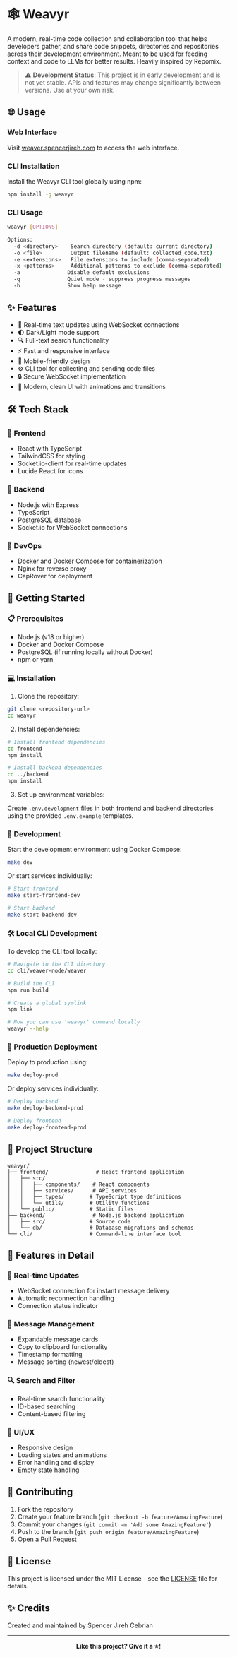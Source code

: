 # 🕸️ Weavyr

A modern, real-time code collection and collaboration tool that helps developers gather, and share code snippets, directories and repositories across their development environment. Meant to be used for feeding context and code to LLMs for better results. Heavily inspired by Repomix.

> ⚠️ **Development Status**: This project is in early development and is not yet stable. APIs and features may change significantly between versions. Use at your own risk.

## 🌐 Usage

### Web Interface

Visit [weaver.spencerjireh.com](https://weavyr.spencerjireh.com) to access the web interface.

### CLI Installation

Install the Weavyr CLI tool globally using npm:

```bash
npm install -g weavyr
```

### CLI Usage

```bash
weavyr [OPTIONS]

Options:
  -d <directory>    Search directory (default: current directory)
  -o <file>         Output filename (default: collected_code.txt)
  -e <extensions>   File extensions to include (comma-separated)
  -x <patterns>     Additional patterns to exclude (comma-separated)
  -a               Disable default exclusions
  -q               Quiet mode - suppress progress messages
  -h               Show help message
```

## ✨ Features

- 🔄 Real-time text updates using WebSocket connections
- 🌓 Dark/Light mode support
- 🔍 Full-text search functionality
- ⚡ Fast and responsive interface
- 📱 Mobile-friendly design
- ⚙️ CLI tool for collecting and sending code files
- 🔒 Secure WebSocket implementation
- 🎯 Modern, clean UI with animations and transitions

## 🛠️ Tech Stack

### 🎨 Frontend

- React with TypeScript
- TailwindCSS for styling
- Socket.io-client for real-time updates
- Lucide React for icons

### 🔧 Backend

- Node.js with Express
- TypeScript
- PostgreSQL database
- Socket.io for WebSocket connections

### 🚀 DevOps

- Docker and Docker Compose for containerization
- Nginx for reverse proxy
- CapRover for deployment

## 🏁 Getting Started

### 📋 Prerequisites

- Node.js (v18 or higher)
- Docker and Docker Compose
- PostgreSQL (if running locally without Docker)
- npm or yarn

### 💻 Installation

1. Clone the repository:

```bash
git clone <repository-url>
cd weavyr
```

2. Install dependencies:

```bash
# Install frontend dependencies
cd frontend
npm install

# Install backend dependencies
cd ../backend
npm install
```

3. Set up environment variables:

Create `.env.development` files in both frontend and backend directories using the provided `.env.example` templates.

### 🔨 Development

Start the development environment using Docker Compose:

```bash
make dev
```

Or start services individually:

```bash
# Start frontend
make start-frontend-dev

# Start backend
make start-backend-dev
```

### 🛠️ Local CLI Development

To develop the CLI tool locally:

```bash
# Navigate to the CLI directory
cd cli/weaver-node/weaver

# Build the CLI
npm run build

# Create a global symlink
npm link

# Now you can use 'weavyr' command locally
weavyr --help
```

### 🚀 Production Deployment

Deploy to production using:

```bash
make deploy-prod
```

Or deploy services individually:

```bash
# Deploy backend
make deploy-backend-prod

# Deploy frontend
make deploy-frontend-prod
```

## 📁 Project Structure

```
weavyr/
├── frontend/               # React frontend application
│   ├── src/
│   │   ├── components/    # React components
│   │   ├── services/      # API services
│   │   ├── types/        # TypeScript type definitions
│   │   └── utils/        # Utility functions
│   └── public/           # Static files
├── backend/               # Node.js backend application
│   ├── src/              # Source code
│   └── db/               # Database migrations and schemas
└── cli/                  # Command-line interface tool
```

## 🎯 Features in Detail

### 🔄 Real-time Updates

- WebSocket connection for instant message delivery
- Automatic reconnection handling
- Connection status indicator

### 📝 Message Management

- Expandable message cards
- Copy to clipboard functionality
- Timestamp formatting
- Message sorting (newest/oldest)

### 🔍 Search and Filter

- Real-time search functionality
- ID-based searching
- Content-based filtering

### 🎨 UI/UX

- Responsive design
- Loading states and animations
- Error handling and display
- Empty state handling

## 🤝 Contributing

1. Fork the repository
2. Create your feature branch (`git checkout -b feature/AmazingFeature`)
3. Commit your changes (`git commit -m 'Add some AmazingFeature'`)
4. Push to the branch (`git push origin feature/AmazingFeature`)
5. Open a Pull Request

## 📄 License

This project is licensed under the MIT License - see the [LICENSE](LICENSE) file for details.

## ✨ Credits

Created and maintained by Spencer Jireh Cebrian

---

<div align="center">
  <strong>Like this project? Give it a ⭐️!</strong>
</div>
